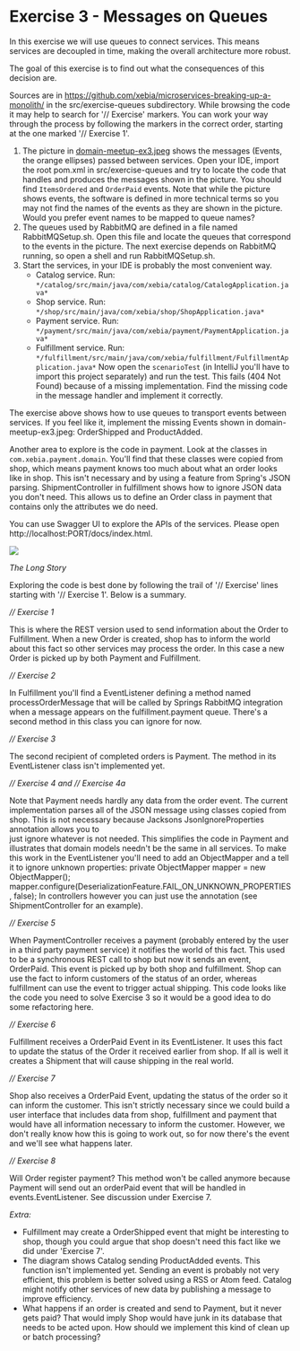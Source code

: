 # Exercise 3 - Messages on Queues
In this exercise we will use queues to connect services. This means services are decoupled in time, making the overall architecture more robust.

The goal of this exercise is to find out what the consequences of this decision are.

Sources are in https://github.com/xebia/microservices-breaking-up-a-monolith/
in the src/exercise-queues subdirectory.
While browsing the code it may help to search for '// Exercise' markers. You can work your way through the process by following the markers in the correct order, starting at the one marked '// Exercise 1'.

1. The picture in [domain-meetup-ex3.jpeg](https://raw.githubusercontent.com/xebia/microservices-breaking-up-a-monolith/master/exercises/exercise-queues/domain-meetup-ex3.jpeg) shows the messages (Events, the orange ellipses) passed between services. Open your IDE, import the root pom.xml in src/exercise-queues and try to locate the code that handles and produces the messages shown in the picture. You should find `ItemsOrdered` and `OrderPaid` events. Note that while the picture shows events, the software is defined in more technical terms so you may not find the names of the events as they are shown in the picture. Would you prefer event names to be mapped to queue names?
2. The queues used by RabbitMQ are defined in a file named RabbitMQSetup.sh. Open this file and locate the queues that correspond to the events in the picture. 
   The next exercise depends on RabbitMQ running, so open a shell and run RabbitMQSetup.sh.
3. Start the services, in your IDE is probably the most convenient way. 
    - Catalog service. Run: `*/catalog/src/main/java/com/xebia/catalog/CatalogApplication.java*`
    - Shop service. Run: `*/shop/src/main/java/com/xebia/shop/ShopApplication.java*`
    - Payment service. Run: `*/payment/src/main/java/com/xebia/payment/PaymentApplication.java*`
    - Fulfillment service. Run: `*/fulfillment/src/main/java/com/xebia/fulfillment/FulfillmentApplication.java*` 
Now open the `scenarioTest` (in IntelliJ you'll have to import this project separately) and run the test. This fails (404 Not Found) because of a missing implementation. Find the missing code in the message handler and implement it correctly.

The exercise above shows how to use queues to transport events between services. 
If you feel like it, implement the missing Events shown in domain-meetup-ex3.jpeg: OrderShipped and ProductAdded.

Another area to explore is the code in payment. Look at the classes in `com.xebia.payment.domain`. You'll find that these classes were copied from shop, which means payment knows too much about what an order looks like in shop. This isn't necessary and by using a feature from Spring's JSON parsing. ShipmentController in fulfillment shows how to ignore JSON data you don't need. This allows us to define an Order class in payment that contains only the attributes we do need.

You can use Swagger UI to explore the APIs of the services. Please open http://localhost:PORT/docs/index.html.

![](https://raw.githubusercontent.com/xebia/microservices-breaking-up-a-monolith/master/exercises/exercise-queues/domain-meetup-ex3.jpeg)

*The Long Story*

Exploring the code is best done by following the trail of '// Exercise' lines starting with '// Exercise 1'. Below is a summary.

*// Exercise 1*

This is where the REST version used to send information about the Order to Fulfillment. When a new Order is created, shop has to inform the world about this fact
so other services may process the order. In this case a new Order is picked up by both Payment and Fulfillment.

*// Exercise 2*

In Fulfillment you'll find a EventListener defining a method named processOrderMessage that will be called by Springs RabbitMQ integration when
 a message appears on the fulfillment.payment queue. There's a second method in this class you can ignore for now.

*// Exercise 3*

The second recipient of completed orders is Payment. The method in its EventListener class isn't implemented yet. 

*// Exercise 4 and // Exercise 4a*

Note that Payment needs hardly any data from the order event. 
  The current implementation parses all of the JSON message using classes copied from shop. This is not necessary because Jacksons JsonIgnoreProperties annotation allows you to  
  just ignore whatever is not needed. This simplifies the code in Payment and illustrates that domain models needn't be the same in all services. 
  To make this work in the EventListener you'll need to add an ObjectMapper and a tell it to ignore unknown properties:
    private ObjectMapper mapper = new ObjectMapper();
    mapper.configure(DeserializationFeature.FAIL_ON_UNKNOWN_PROPERTIES, false);
  In controllers however you can just use the annotation (see ShipmentController for an example).

*// Exercise 5*

When PaymentController receives a payment (probably entered by the user in a third party payment service) it notifies the world
  of this fact. This used to be a synchronous REST call to shop but now it sends an event, OrderPaid. This event is
  picked up by both shop and fulfillment. Shop can use the fact to inform customers of the status of an order, whereas
  fulfillment can use the event to trigger actual shipping. 
  This code looks like the code you need to solve Exercise 3 so it would be a good idea to do some refactoring here. 

*// Exercise 6*

  Fulfillment receives a OrderPaid Event in its EventListener. It uses this fact to update the status of the Order it received 
  earlier from shop. If all is well it creates a Shipment that will cause shipping in the real world.

*// Exercise 7*

  Shop also receives a OrderPaid Event, updating the status of the order so it can inform the customer. This isn't strictly
  necessary since we could build a user interface that includes data from shop, fulfillment and payment that would have
   all information necessary to inform the customer. However, we don't really know how this is going to work out, so
    for now there's the event and we'll see what happens later.

*// Exercise 8*

Will Order register payment? This method won't be called anymore because Payment will send out an orderPaid event
that will be handled in events.EventListener. See discussion under Exercise 7.

*Extra:*

- Fulfillment may create a OrderShipped event that might be interesting to shop, though you could argue that shop doesn't need
this fact like we did under 'Exercise 7'.
- The diagram shows Catalog sending ProductAdded events. This function isn't implemented yet. Sending an event is probably not very
 efficient, this problem is better solved using a RSS or Atom feed. Catalog might notify other services of new data
  by publishing a message to improve efficiency. 
- What happens if an order is created and send to Payment, but it never gets paid? That would imply Shop would have junk in its database that
  needs to be acted upon. How should we implement this kind of clean up or batch processing? 
 
 
  

